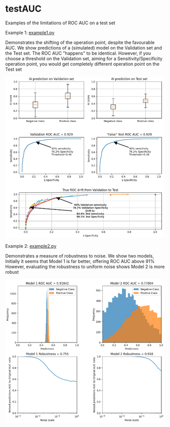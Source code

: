 # testAUC

Examples of the limitations of ROC AUC on a test set

Example 1: [example1.py](https://github.com/alonhzn/testAUC/blob/main/example1.py "example1.py")

Demonstrates the shifting of the operation point, despite the favourable AUC. 
We show predictions of a (simulated) model on the Validation set and the Test set. 
The ROC AUC "happens" to be identical. 
However, if you choose a threshold on the Validation set, aiming for a Sensitivity/Specificity operation point, you would get completely different operation point on the Test set

![Example1](https://github.com/alonhzn/testAUC/blob/main/images/example1.png?raw=true)


Example 2: [example2.py](https://github.com/alonhzn/testAUC/blob/main/example2.py "example2.py")

Demonstrates a measure of robustness to noise.
We show two models, Initially it seems that Model 1 is far better, offering ROC AUC above 91%
However, evaluating the robustness to uniform noise shows Model 2 is more robust

![Example2](https://github.com/alonhzn/testAUC/blob/main/images/example2.png?raw=true)
